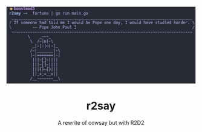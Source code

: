 <p align="center"><img src="https://github.com/nolimitcarter/r2say/blob/main/pics/image0.jpg" width="500px"></p>

<h1 align="center">r2say</h1>

<p align="center">A rewrite of cowsay but with R2D2
